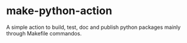 # make-python-action

A simple action to build, test, doc and publish python packages mainly through Makefile commandos.
